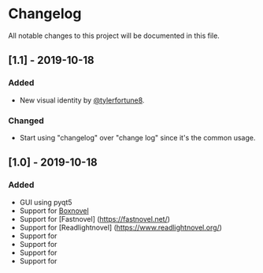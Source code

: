 # Changelog
All notable changes to this project will be documented in this file.


## [1.1] - 2019-10-18
### Added
- New visual identity by [@tylerfortune8](https://github.com/tylerfortune8).

### Changed
- Start using "changelog" over "change log" since it's the common usage.


## [1.0] - 2019-10-18
### Added
- GUI using pyqt5
- Support for [Boxnovel](https://boxnovel.com/)
- Support for [Fastnovel] (https://fastnovel.net/)
- Support for [Readlightnovel] (https://www.readlightnovel.org/)
- Support for  
- Support for  
- Support for  
- Support for  
